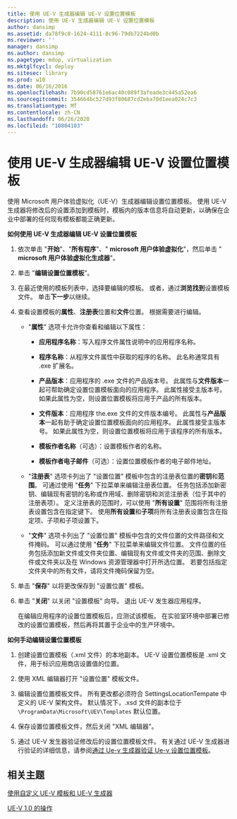 ```yaml
---
title: 使用 UE-V 生成器编辑 UE-V 设置位置模板
description: 使用 UE-V 生成器编辑 UE-V 设置位置模板
author: dansimp
ms.assetid: da78f9c8-1624-4111-8c96-79db7224bd0b
ms.reviewer: ''
manager: dansimp
ms.author: dansimp
ms.pagetype: mdop, virtualization
ms.mktglfcycl: deploy
ms.sitesec: library
ms.prod: w10
ms.date: 06/16/2016
ms.openlocfilehash: 7b90cd58761e6ac40c089f3afeade3c445a52ea6
ms.sourcegitcommit: 354664bc527d93f80687cd2eba70d1eea024c7c3
ms.translationtype: MT
ms.contentlocale: zh-CN
ms.lasthandoff: 06/26/2020
ms.locfileid: "10804103"
---
```

# 使用 UE-V 生成器编辑 UE-V 设置位置模板


使用 Microsoft 用户体验虚拟化（UE-V）生成器编辑设置位置模板。 使用 UE-V 生成器将修改后的设置添加到模板时，模板内的版本信息将自动更新，以确保在企业中部署的任何现有模板都能正确更新。

**如何使用 UE-V 生成器编辑 UE-V 设置位置模板**

1.  依次单击 "**开始**"、"**所有程序**"、" **microsoft 用户体验虚拟化**"，然后单击 " **microsoft 用户体验虚拟化生成器**"。

2.  单击 "**编辑设置位置模板**"。

3.  在最近使用的模板列表中，选择要编辑的模板。 或者，通过**浏览找到**设置模板文件。 单击**下一步**以继续。

4.  查看设置模板的**属性**、**注册表**位置和**文件**位置。 根据需要进行编辑。

    -   "**属性**" 选项卡允许你查看和编辑以下属性：

        -   **应用程序名称**：写入程序文件属性说明中的应用程序名称。

        -   **程序名称**：从程序文件属性中获取的程序的名称。 此名称通常具有 .exe 扩展名。

        -   **产品版本**：应用程序的 .exe 文件的产品版本号。 此属性与**文件版本**一起可帮助确定设置位置模板面向的应用程序。 此属性接受主版本号。 如果此属性为空，则设置位置模板将应用于产品的所有版本。

        -   **文件版本**：应用程序 the.exe 文件的文件版本编号。 此属性与**产品版本**一起有助于确定设置位置模板面向的应用程序。 此属性接受主版本号。 如果此属性为空，则设置位置模板将应用于该程序的所有版本。

        -   **模板作者名称**（可选）：设置模板作者的名称。

        -   **模板作者电子邮件**（可选）：设置位置模板作者的电子邮件地址。

    -   "**注册表**" 选项卡列出了 "设置位置" 模板中包含的注册表位置的**密钥**和**范围**。 可通过使用 "**任务**" 下拉菜单来编辑注册表位置。 任务包括添加新密钥、编辑现有密钥的名称或作用域、删除密钥和浏览注册表（位于其中的注册表项）。 定义注册表的范围时，可以使用 "**所有设置**" 范围将所有注册表设置包含在指定键下。 使用**所有设置**和**子项**将所有注册表设置包含在指定项、子项和子项设置下。

    -   "**文件**" 选项卡列出了 "设置位置" 模板中包含的文件位置的文件路径和文件掩码。 可以通过使用 "**任务**" 下拉菜单来编辑文件位置。 文件位置的任务包括添加新文件或文件夹位置、编辑现有文件或文件夹的范围、删除文件或文件夹以及在 Windows 资源管理器中打开所选位置。 若要包括指定文件夹中的所有文件，请将文件掩码保留为空。

5.  单击 "**保存**" 以将更改保存到 "设置位置" 模板。

6.  单击 "**关闭**" 以关闭 "设置模板" 向导。 退出 UE-V 发生器应用程序。

    在编辑应用程序的设置位置模板后，应测试该模板。 在实验室环境中部署已修改的设置位置模板，然后再将其置于企业中的生产环境中。

**如何手动编辑设置位置模板**

1.  创建设置位置模板（.xml 文件）的本地副本。 UE-V 设置位置模板是 .xml 文件，用于标识应用商店设置值的位置。

2.  使用 XML 编辑器打开 "设置位置" 模板文件。

3.  编辑设置位置模板文件。 所有更改都必须符合 SettingsLocationTempate 中定义的 UE-V 架构文件。 默认情况下，.xsd 文件的副本位于 `\ProgramData\Microsoft\UEV\Templates` 默认位置。

4.  保存设置位置模板文件，然后关闭 "XML 编辑器"。

5.  通过 UE-V 发生器验证修改后的设置位置模板文件。 有关通过 UE-V 生成器进行验证的详细信息，请参阅[通过 Ue-v 生成器验证 Ue-v 设置位置模板](validate-ue-v-settings-location-templates-with-ue-v-generator.md)。

## 相关主题


[使用自定义 UE-V 模板和 UE-V 生成器](working-with-custom-ue-v-templates-and-the-ue-v-generator.md)

[UE-V 1.0 的操作](operations-for-ue-v-10.md)

 

 





